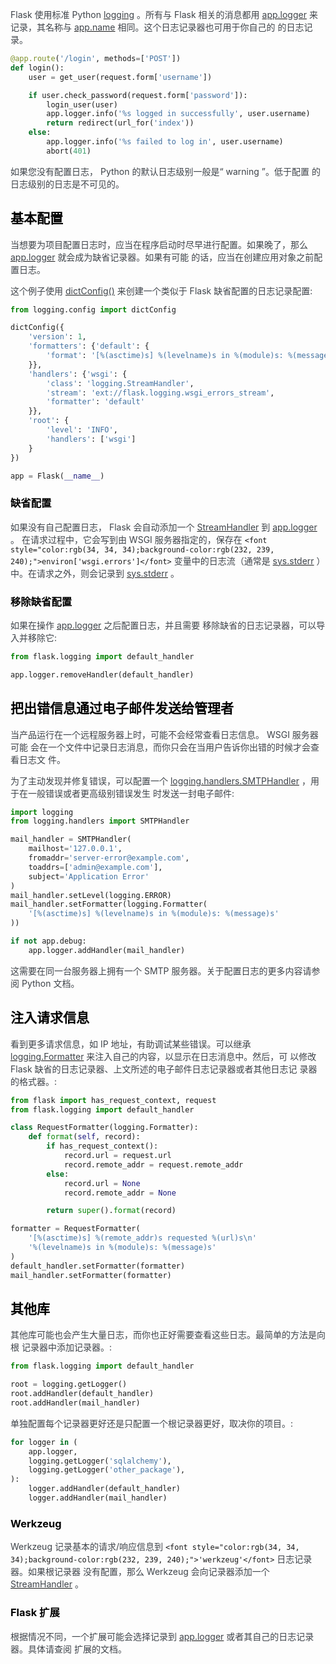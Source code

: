 <font style="color:rgb(62, 67, 73);">Flask 使用标准 Python </font>[<font style="color:rgb(62, 67, 73);">logging</font>](https://docs.python.org/3/library/logging.html#module-logging)<font style="color:rgb(62, 67, 73);"> 。所有与 Flask 相关的消息都用 </font>[<font style="color:rgb(62, 67, 73);">app.logger</font>](https://dormousehole.readthedocs.io/en/2.3.2/api.html#flask.Flask.logger)<font style="color:rgb(62, 67, 73);"> 来记录，其名称与 </font>[<font style="color:rgb(62, 67, 73);">app.name</font>](https://dormousehole.readthedocs.io/en/2.3.2/api.html#flask.Flask.name)<font style="color:rgb(62, 67, 73);"> 相同。这个日志记录器也可用于你自己的 的日志记录。</font>

```python
@app.route('/login', methods=['POST'])
def login():
    user = get_user(request.form['username'])

    if user.check_password(request.form['password']):
        login_user(user)
        app.logger.info('%s logged in successfully', user.username)
        return redirect(url_for('index'))
    else:
        app.logger.info('%s failed to log in', user.username)
        abort(401)
```

<font style="color:rgb(62, 67, 73);">如果您没有配置日志， Python 的默认日志级别一般是“ warning ”。低于配置 的日志级别的日志是不可见的。</font>

## <font style="color:black;">基本配置</font>
<font style="color:rgb(62, 67, 73);">当想要为项目配置日志时，应当在程序启动时尽早进行配置。如果晚了，那么</font><font style="color:rgb(62, 67, 73);"> </font>[<font style="color:rgb(62, 67, 73);">app.logger</font>](https://dormousehole.readthedocs.io/en/2.3.2/api.html#flask.Flask.logger)<font style="color:rgb(62, 67, 73);"> </font><font style="color:rgb(62, 67, 73);">就会成为缺省记录器。如果有可能 的话，应当在创建应用对象之前配置日志。</font>

<font style="color:rgb(62, 67, 73);">这个例子使用</font><font style="color:rgb(62, 67, 73);"> </font>[<font style="color:rgb(62, 67, 73);">dictConfig()</font>](https://docs.python.org/3/library/logging.config.html#logging.config.dictConfig)<font style="color:rgb(62, 67, 73);"> </font><font style="color:rgb(62, 67, 73);">来创建一个类似于 Flask 缺省配置的日志记录配置:</font>

```python
from logging.config import dictConfig

dictConfig({
    'version': 1,
    'formatters': {'default': {
        'format': '[%(asctime)s] %(levelname)s in %(module)s: %(message)s',
    }},
    'handlers': {'wsgi': {
        'class': 'logging.StreamHandler',
        'stream': 'ext://flask.logging.wsgi_errors_stream',
        'formatter': 'default'
    }},
    'root': {
        'level': 'INFO',
        'handlers': ['wsgi']
    }
})

app = Flask(__name__)
```

### <font style="color:black;">缺省配置</font>
<font style="color:rgb(62, 67, 73);">如果没有自己配置日志， Flask 会自动添加一个</font><font style="color:rgb(62, 67, 73);"> </font>[<font style="color:rgb(62, 67, 73);">StreamHandler</font>](https://docs.python.org/3/library/logging.handlers.html#logging.StreamHandler)<font style="color:rgb(62, 67, 73);"> </font><font style="color:rgb(62, 67, 73);">到</font><font style="color:rgb(62, 67, 73);"> </font>[<font style="color:rgb(62, 67, 73);">app.logger</font>](https://dormousehole.readthedocs.io/en/2.3.2/api.html#flask.Flask.logger)<font style="color:rgb(62, 67, 73);"> </font><font style="color:rgb(62, 67, 73);">。 在请求过程中，它会写到由 WSGI 服务器指定的，保存在</font><font style="color:rgb(62, 67, 73);"> </font>`<font style="color:rgb(34, 34, 34);background-color:rgb(232, 239, 240);">environ['wsgi.errors']</font>`<font style="color:rgb(62, 67, 73);"> </font><font style="color:rgb(62, 67, 73);">变量中的日志流（通常是</font><font style="color:rgb(62, 67, 73);"> </font>[<font style="color:rgb(62, 67, 73);">sys.stderr</font>](https://docs.python.org/3/library/sys.html#sys.stderr)<font style="color:rgb(62, 67, 73);"> </font><font style="color:rgb(62, 67, 73);">） 中。在请求之外，则会记录到</font><font style="color:rgb(62, 67, 73);"> </font>[<font style="color:rgb(62, 67, 73);">sys.stderr</font>](https://docs.python.org/3/library/sys.html#sys.stderr)<font style="color:rgb(62, 67, 73);"> </font><font style="color:rgb(62, 67, 73);">。</font>

### <font style="color:black;">移除缺省配置</font>
<font style="color:rgb(62, 67, 73);">如果在操作</font><font style="color:rgb(62, 67, 73);"> </font>[<font style="color:rgb(62, 67, 73);">app.logger</font>](https://dormousehole.readthedocs.io/en/2.3.2/api.html#flask.Flask.logger)<font style="color:rgb(62, 67, 73);"> </font><font style="color:rgb(62, 67, 73);">之后配置日志，并且需要 移除缺省的日志记录器，可以导入并移除它:</font>

```python
from flask.logging import default_handler

app.logger.removeHandler(default_handler)
```

## <font style="color:black;">把出错信息通过电子邮件发送给管理者</font>
<font style="color:rgb(62, 67, 73);">当产品运行在一个远程服务器上时，可能不会经常查看日志信息。 WSGI 服务器可能 会在一个文件中记录日志消息，而你只会在当用户告诉你出错的时候才会查看日志文 件。</font>

<font style="color:rgb(62, 67, 73);">为了主动发现并修复错误，可以配置一个</font><font style="color:rgb(62, 67, 73);"> </font>[<font style="color:rgb(62, 67, 73);">logging.handlers.SMTPHandler</font>](https://docs.python.org/3/library/logging.handlers.html#logging.handlers.SMTPHandler)<font style="color:rgb(62, 67, 73);"> </font><font style="color:rgb(62, 67, 73);">，用于在一般错误或者更高级别错误发生 时发送一封电子邮件:</font>

```python
import logging
from logging.handlers import SMTPHandler

mail_handler = SMTPHandler(
    mailhost='127.0.0.1',
    fromaddr='server-error@example.com',
    toaddrs=['admin@example.com'],
    subject='Application Error'
)
mail_handler.setLevel(logging.ERROR)
mail_handler.setFormatter(logging.Formatter(
    '[%(asctime)s] %(levelname)s in %(module)s: %(message)s'
))

if not app.debug:
    app.logger.addHandler(mail_handler)
```

<font style="color:rgb(62, 67, 73);">这需要在同一台服务器上拥有一个 SMTP 服务器。关于配置日志的更多内容请参阅 Python 文档。</font>

## <font style="color:black;">注入请求信息</font>
<font style="color:rgb(62, 67, 73);">看到更多请求信息，如 IP 地址，有助调试某些错误。可以继承</font><font style="color:rgb(62, 67, 73);"> </font>[<font style="color:rgb(62, 67, 73);">logging.Formatter</font>](https://docs.python.org/3/library/logging.html#logging.Formatter)<font style="color:rgb(62, 67, 73);"> </font><font style="color:rgb(62, 67, 73);">来注入自己的内容，以显示在日志消息中。然后，可 以修改 Flask 缺省的日志记录器、上文所述的电子邮件日志记录器或者其他日志记 录器的格式器。:</font>

```python
from flask import has_request_context, request
from flask.logging import default_handler

class RequestFormatter(logging.Formatter):
    def format(self, record):
        if has_request_context():
            record.url = request.url
            record.remote_addr = request.remote_addr
        else:
            record.url = None
            record.remote_addr = None

        return super().format(record)

formatter = RequestFormatter(
    '[%(asctime)s] %(remote_addr)s requested %(url)s\n'
    '%(levelname)s in %(module)s: %(message)s'
)
default_handler.setFormatter(formatter)
mail_handler.setFormatter(formatter)
```

## <font style="color:black;">其他库</font>
<font style="color:rgb(62, 67, 73);">其他库可能也会产生大量日志，而你也正好需要查看这些日志。最简单的方法是向根 记录器中添加记录器。:</font>

```python
from flask.logging import default_handler

root = logging.getLogger()
root.addHandler(default_handler)
root.addHandler(mail_handler)
```

<font style="color:rgb(62, 67, 73);">单独配置每个记录器更好还是只配置一个根记录器更好，取决你的项目。:</font>

```python
for logger in (
    app.logger,
    logging.getLogger('sqlalchemy'),
    logging.getLogger('other_package'),
):
    logger.addHandler(default_handler)
    logger.addHandler(mail_handler)
```

### <font style="color:black;">Werkzeug</font>
<font style="color:rgb(62, 67, 73);">Werkzeug 记录基本的请求/响应信息到</font><font style="color:rgb(62, 67, 73);"> </font>`<font style="color:rgb(34, 34, 34);background-color:rgb(232, 239, 240);">'werkzeug'</font>`<font style="color:rgb(62, 67, 73);"> </font><font style="color:rgb(62, 67, 73);">日志记录器。如果根记录器 没有配置，那么 Werkzeug 会向记录器添加一个</font><font style="color:rgb(62, 67, 73);"> </font>[<font style="color:rgb(62, 67, 73);">StreamHandler</font>](https://docs.python.org/3/library/logging.handlers.html#logging.StreamHandler)<font style="color:rgb(62, 67, 73);"> </font><font style="color:rgb(62, 67, 73);">。</font>

### <font style="color:black;">Flask 扩展</font>
<font style="color:rgb(62, 67, 73);">根据情况不同，一个扩展可能会选择记录到</font><font style="color:rgb(62, 67, 73);"> </font>[<font style="color:rgb(62, 67, 73);">app.logger</font>](https://dormousehole.readthedocs.io/en/2.3.2/api.html#flask.Flask.logger)<font style="color:rgb(62, 67, 73);"> </font><font style="color:rgb(62, 67, 73);">或者其自己的日志记录器。具体请查阅 扩展的文档。</font>

<font style="color:rgb(10, 10, 10);background-color:rgb(238, 238, 238);">  
</font>

